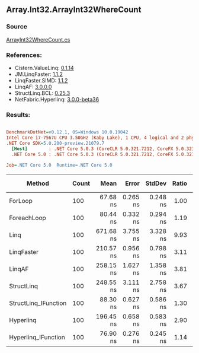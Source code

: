 ﻿## Array.Int32.ArrayInt32WhereCount

### Source
[ArrayInt32WhereCount.cs](../LinqBenchmarks/Array/Int32/ArrayInt32WhereCount.cs)

### References:
- Cistern.ValueLinq: [0.1.14](https://www.nuget.org/packages/Cistern.ValueLinq/0.1.14)
- JM.LinqFaster: [1.1.2](https://www.nuget.org/packages/JM.LinqFaster/1.1.2)
- LinqFaster.SIMD: [1.1.2](https://www.nuget.org/packages/LinqFaster.SIMD/1.0.3)
- LinqAF: [3.0.0.0](https://www.nuget.org/packages/LinqAF/3.0.0.0)
- StructLinq.BCL: [0.25.3](https://www.nuget.org/packages/StructLinq.BCL/0.25.3)
- NetFabric.Hyperlinq: [3.0.0-beta36](https://www.nuget.org/packages/NetFabric.Hyperlinq/3.0.0-beta36)

### Results:
``` ini

BenchmarkDotNet=v0.12.1, OS=Windows 10.0.19042
Intel Core i7-7567U CPU 3.50GHz (Kaby Lake), 1 CPU, 4 logical and 2 physical cores
.NET Core SDK=5.0.200-preview.21079.7
  [Host]        : .NET Core 5.0.3 (CoreCLR 5.0.321.7212, CoreFX 5.0.321.7212), X64 RyuJIT
  .NET Core 5.0 : .NET Core 5.0.3 (CoreCLR 5.0.321.7212, CoreFX 5.0.321.7212), X64 RyuJIT

Job=.NET Core 5.0  Runtime=.NET Core 5.0  

```
|               Method | Count |      Mean |    Error |   StdDev | Ratio | RatioSD |  Gen 0 | Gen 1 | Gen 2 | Allocated |
|--------------------- |------ |----------:|---------:|---------:|------:|--------:|-------:|------:|------:|----------:|
|              ForLoop |   100 |  67.68 ns | 0.265 ns | 0.248 ns |  1.00 |    0.00 |      - |     - |     - |         - |
|          ForeachLoop |   100 |  80.44 ns | 0.332 ns | 0.294 ns |  1.19 |    0.00 |      - |     - |     - |         - |
|                 Linq |   100 | 671.68 ns | 3.755 ns | 3.328 ns |  9.93 |    0.07 | 0.0153 |     - |     - |      32 B |
|           LinqFaster |   100 | 210.57 ns | 0.956 ns | 0.798 ns |  3.11 |    0.01 |      - |     - |     - |         - |
|               LinqAF |   100 | 258.15 ns | 1.627 ns | 1.358 ns |  3.81 |    0.02 |      - |     - |     - |         - |
|           StructLinq |   100 | 248.55 ns | 3.111 ns | 2.758 ns |  3.67 |    0.04 | 0.0305 |     - |     - |      64 B |
| StructLinq_IFunction |   100 |  88.30 ns | 0.627 ns | 0.586 ns |  1.30 |    0.01 |      - |     - |     - |         - |
|            Hyperlinq |   100 | 196.45 ns | 0.658 ns | 0.583 ns |  2.90 |    0.02 |      - |     - |     - |         - |
|  Hyperlinq_IFunction |   100 |  76.90 ns | 0.276 ns | 0.245 ns |  1.14 |    0.01 |      - |     - |     - |         - |
